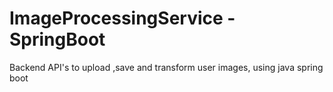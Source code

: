 # ImageProcessingService - SpringBoot
Backend API's to upload ,save and transform user images, using java spring boot
